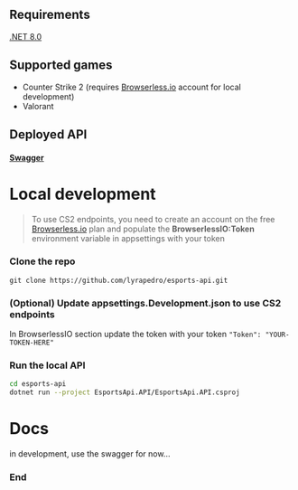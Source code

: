## Requirements
[.NET 8.0](https://dotnet.microsoft.com/pt-br/download/dotnet/8.0 ".NET 8.0")

## Supported games

- Counter Strike 2 (requires [Browserless.io](https://account.browserless.io/dashboard/ "Browserless.io") account for local development)
- Valorant

## Deployed API
#### [Swagger](https://esports-api.fly.dev/swagger/index.html "Swagger")

# Local development
> To use CS2 endpoints, you need to create an account on the free [Browserless.io](https://account.browserless.io/dashboard/ "Browserless.io") plan and populate the **BrowserlessIO:Token** environment variable in appsettings with your token

### Clone the repo
`git clone https://github.com/lyrapedro/esports-api.git`

### (Optional) Update appsettings.Development.json to use CS2 endpoints
In BrowserlessIO section update the token with your token
`"Token": "YOUR-TOKEN-HERE"`

### Run the local API
```bash
cd esports-api
dotnet run --project EsportsApi.API/EsportsApi.API.csproj
```

# Docs
in development, use the swagger for now...

### End
